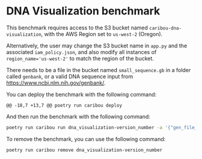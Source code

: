 # DNA Visualization benchmark

This benchmark requires access to the S3 bucket named `caribou-dna-visualization`,
with the AWS Region set to `us-west-2` (Oregon).

Alternatively, the user may change the S3 bucket name in `app.py` and the associated `iam_policy.json`, 
and also modify all instances of `region_name='us-west-2'` to match the region of the bucket.

There needs to be a file in the bucket named `small_sequence.gb` in a folder called `genbank`, 
or a valid DNA sequence input from https://www.ncbi.nlm.nih.gov/genbank/.

You can deploy the benchmark with the following command:

	@@ -18,7 +13,7 @@ poetry run caribou deploy
And then run the benchmark with the following command:

```bash
poetry run caribou run dna_visualization-version_number -a '{"gen_file_name": "small_sequence.gb"}'
```

To remove the benchmark, you can use the following command:
```bash
poetry run caribou remove dna_visualization-version_number
```